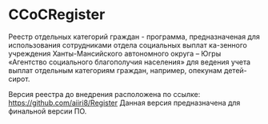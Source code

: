 # CCoCRegister
Реестр отдельных категорий граждан - программа, предназначеная для использования сотрудниками отдела социальных выплат ка-зенного учреждения Ханты-Мансийского автономного округа – Югры «Агентство социального благополучия населения» для ведения учета выплат отдельным категориям граждан, например, опекунам детей-сирот.


Версия реестра до внедрения расположена по ссылке: https://github.com/aiiri8/Register
Данная версия предназначена для финальной версии ПО.
